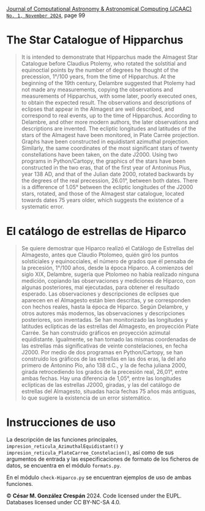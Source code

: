 [Journal of Computational Astronomy & Astronomical Computing (JCAAC)](https://federacionastronomica.es/index.php/the-journal/archive) [`No. 1, November 2024`](https://github.com/topics/01-nov2024), page 99

# The Star Catalogue of Hipparchus
> It is intended to demonstrate that Hipparchus made the Almagest Star Catalogue before
Claudius Ptolemy, who rotated the solstitial and equinoctial points by the number of degrees
he thought of the precession, 1°/100 years, from the time of Hipparchus. At the beginning of
the 19th century, Delambre suggested that Ptolemy had not made any measurements, copying
the observations and measurements of Hipparchus, with some later, poorly executed ones, to
obtain the expected result. The observations and descriptions of eclipses that appear in the
Almagest are well described, and correspond to real events, up to the time of Hipparchus.
According to Delambre, and other more modern authors, the later observations and
descriptions are invented. The ecliptic longitudes and latitudes of the stars of the Almagest
have been monitored, in Plate Carrée projection. Graphs have been constructed in equidistant
azimuthal projection. Similarly, the same coordinates of the most significant stars of twenty
constellations have been taken, on the date J2000. Using two programs in Python/Cartopy, the
graphics of the stars have been constructed in the two eras, that of the first year of Antoninus
Pius, year 138 AD, and that of the Julian date 2000, rotated backwards by the degrees of the
real precession, 26.01°, between both dates. There is a difference of 1.05° between the ecliptic
longitudes of the J2000 stars, rotated, and those of the Almagest star catalogue, located
towards dates 75 years older, which suggests the existence of a systematic error.

# El catálogo de estrellas de Hiparco
> Se quiere demostrar que Hiparco realizó el Catálogo de Estrellas del Almagesto, antes que
Claudio Ptolomeo, quién giró los puntos solsticiales y equinocciales, el número de grados que
él pensaba de la precesión, 1°/100 años, desde la época Hiparco. A comienzos del siglo XIX,
Delambre, sugería que Ptolomeo no había realizado ninguna medición, copiando las
observaciones y mediciones de Hiparco, con algunas posteriores, mal ejecutadas, para obtener
el resultado esperado. Las observaciones y descripciones de eclipses que aparecen en el
Almagesto están bien descritas, y se corresponden con hechos reales, hasta la época de
Hiparco. Según Delambre, y otros autores más modernos, las observaciones y descripciones
posteriores, son inventadas. Se han monitorizado las longitudes y latitudes eclípticas de las
estrellas del Almagesto, en proyección Plate Carrée. Se han construido gráficos en proyección
azimutal equidistante. Igualmente, se han tomado las mismas coordenadas de las estrellas más
significativas de veinte constelaciones, en fecha J2000. Por medio de dos programas en
Python/Cartopy, se han construido los gráficos de las estrellas en las dos eras, la del año
primero de Antonino Pío, año 138 d.C., y la de fecha juliana 2000, girada retrocediendo los
grados de la precesión real, 26,01°, entre ambas fechas. Hay una diferencia de 1,05°, entre las
longitudes eclípticas de las estrellas J2000, giradas, y las del catálogo de estrellas del
Almagesto, situadas hacia fechas 75 años más antiguas, lo que sugiere la existencia de un error
sistemático.

# Instrucciones de uso
La descripción de las funciones principales, `impresion_reticula_AzimuthalEquidistant()` y `impresion_reticula_PlateCarree_Constelacion()`, así como de sus argumentos de entrada y las especificaciones de formato de los ficheros de datos, se encuentra en el módulo `formats.py`. 

En el módulo `check-Hiparco.py` se encuentran ejemplos de uso de ambas funciones. 

:copyright: **César M. González Crespán** 2024. Code licensed under the EUPL. Databases licensed under CC BY-NC-SA 4.0.
